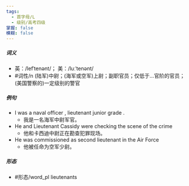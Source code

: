 ```yaml
---
tags:
  - 首字母/L
  - 级别/高考四级
掌握: false
模糊: false
---
```

##### 词义
- 英：/lefˈtenənt/； 美：/luːˈtenənt/
- #词性/n  (陆军)中尉；(海军或空军)上尉；副职官员；仅低于…官阶的官员；(美国警察的)一定级别的警官
##### 例句
- I was a naval officer , lieutenant junior grade .
	- 我是一名海军中尉军官。
- He and Lieutenant Cassidy were checking the scene of the crime
	- 他和卡西迪中尉正在勘查犯罪现场。
- He was commissioned as second lieutenant in the Air Force
	- 他被任命为空军少尉。
##### 形态
- #形态/word_pl lieutenants
